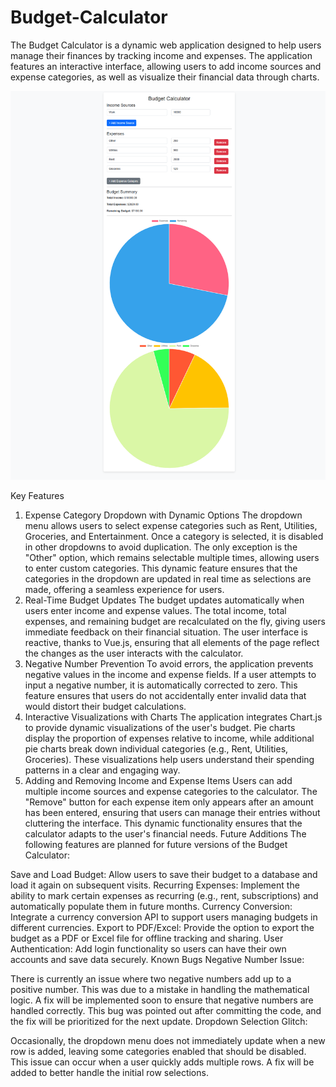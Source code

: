 # Budget-Calculator
The Budget Calculator is a dynamic web application designed to help users manage their finances by tracking income and expenses. The application features an interactive interface, allowing users to add income sources and expense categories, as well as visualize their financial data through charts.

![Budget Calculator Screenshot](./screenshot.png)

Key Features
1. Expense Category Dropdown with Dynamic Options
The dropdown menu allows users to select expense categories such as Rent, Utilities, Groceries, and Entertainment.
Once a category is selected, it is disabled in other dropdowns to avoid duplication. The only exception is the "Other" option, which remains selectable multiple times, allowing users to enter custom categories.
This dynamic feature ensures that the categories in the dropdown are updated in real time as selections are made, offering a seamless experience for users.
2. Real-Time Budget Updates
The budget updates automatically when users enter income and expense values.
The total income, total expenses, and remaining budget are recalculated on the fly, giving users immediate feedback on their financial situation.
The user interface is reactive, thanks to Vue.js, ensuring that all elements of the page reflect the changes as the user interacts with the calculator.
3. Negative Number Prevention
To avoid errors, the application prevents negative values in the income and expense fields. If a user attempts to input a negative number, it is automatically corrected to zero.
This feature ensures that users do not accidentally enter invalid data that would distort their budget calculations.
4. Interactive Visualizations with Charts
The application integrates Chart.js to provide dynamic visualizations of the user's budget.
Pie charts display the proportion of expenses relative to income, while additional pie charts break down individual categories (e.g., Rent, Utilities, Groceries).
These visualizations help users understand their spending patterns in a clear and engaging way.
5. Adding and Removing Income and Expense Items
Users can add multiple income sources and expense categories to the calculator.
The "Remove" button for each expense item only appears after an amount has been entered, ensuring that users can manage their entries without cluttering the interface.
This dynamic functionality ensures that the calculator adapts to the user's financial needs.
Future Additions
The following features are planned for future versions of the Budget Calculator:

Save and Load Budget: Allow users to save their budget to a database and load it again on subsequent visits.
Recurring Expenses: Implement the ability to mark certain expenses as recurring (e.g., rent, subscriptions) and automatically populate them in future months.
Currency Conversion: Integrate a currency conversion API to support users managing budgets in different currencies.
Export to PDF/Excel: Provide the option to export the budget as a PDF or Excel file for offline tracking and sharing.
User Authentication: Add login functionality so users can have their own accounts and save data securely.
Known Bugs
Negative Number Issue:

There is currently an issue where two negative numbers add up to a positive number. This was due to a mistake in handling the mathematical logic. A fix will be implemented soon to ensure that negative numbers are handled correctly. This bug was pointed out after committing the code, and the fix will be prioritized for the next update.
Dropdown Selection Glitch:

Occasionally, the dropdown menu does not immediately update when a new row is added, leaving some categories enabled that should be disabled. This issue can occur when a user quickly adds multiple rows. A fix will be added to better handle the initial row selections.

